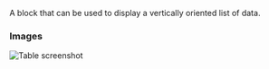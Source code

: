 A block that can be used to display a vertically oriented list of data.

### Images

![Table screenshot](https://gitlab.com/appsemble/appsemble/-/raw/0.31.1-test.0/config/assets/list.png)
